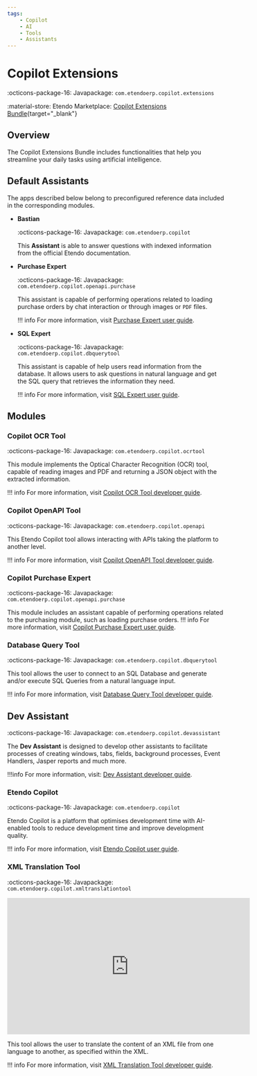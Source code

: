 ```yaml
---
tags: 
    - Copilot
    - AI
    - Tools
    - Assistants
---
```


# Copilot Extensions

:octicons-package-16: Javapackage: `com.etendoerp.copilot.extensions`

:material-store: Etendo Marketplace:  [Copilot Extensions Bundle](https://marketplace.etendo.cloud/#/product-details?module=82C5DA1B57884611ABA8F025619D4C05){target="_blank"}

## Overview

The Copilot Extensions Bundle includes functionalities that help you streamline your daily tasks using artificial intelligence.

## Default Assistants

The apps described below belong to preconfigured reference data included in the corresponding modules.

- **Bastian**

    :octicons-package-16: Javapackage: `com.etendoerp.copilot`

    This **Assistant** is able to answer questions with indexed information from the official Etendo documentation.

- **Purchase Expert**

    :octicons-package-16: Javapackage: `com.etendoerp.copilot.openapi.purchase`

    This assistant is capable of performing operations related to loading purchase orders by chat interaction or through images or `PDF` files.

    !!! info
        For more information, visit [Purchase Expert user guide](../../../user-guide/etendo-copilot/bundles/copilot-purchase-expert.md).

- **SQL Expert**

    :octicons-package-16: Javapackage: `com.etendoerp.copilot.dbquerytool`

    This assistant is capable of help users read information from the database. It allows users to ask questions in natural language and get the SQL query that retrieves the information they need.

    !!! info
        For more information, visit [SQL Expert user guide](../../../user-guide/etendo-copilot/bundles/sql-expert.md).

## Modules

### Copilot OCR Tool

:octicons-package-16: Javapackage: `com.etendoerp.copilot.ocrtool`

This module implements the Optical Character Recognition (OCR) tool, capable of reading images and PDF and returning a JSON object with the extracted information.
 
!!! info
    For more information, visit [Copilot OCR Tool developer guide](../../../developer-guide/etendo-copilot/available-tools/ocr-tool.md).

### Copilot OpenAPI Tool

:octicons-package-16: Javapackage: `com.etendoerp.copilot.openapi`

This Etendo Copilot tool allows interacting with APIs taking the platform to another level.

!!! info
    For more information, visit [Copilot OpenAPI Tool developer guide](../../../developer-guide/etendo-copilot/available-tools/openapi-tool.md).

### Copilot Purchase Expert

:octicons-package-16: Javapackage: `com.etendoerp.copilot.openapi.purchase`

This module includes an assistant capable of performing operations related to the purchasing module, such as loading purchase orders. 
!!! info
    For more information, visit [Copilot Purchase Expert user guide](../../../user-guide/etendo-copilot/bundles/copilot-purchase-expert.md).

### Database Query Tool

:octicons-package-16: Javapackage: `com.etendoerp.copilot.dbquerytool`

This tool allows the user to connect to an SQL Database and generate and/or execute SQL Queries from a natural language input.

!!! info
    For more information, visit [Database Query Tool developer guide](../../../developer-guide/etendo-copilot/available-tools/database-query-tool.md).

## Dev Assistant

:octicons-package-16: Javapackage: `com.etendoerp.copilot.devassistant`

The **Dev Assistant** is designed to develop other assistants to facilitate processes of creating windows, tabs, fields, background processes, Event Handlers, Jasper reports and much more.

!!!info
    For more information, visit: [Dev Assistant developer guide](../../../developer-guide/etendo-copilot/bundles/dev-assistant.md).

### Etendo Copilot

:octicons-package-16: Javapackage: `com.etendoerp.copilot`

Etendo Copilot is a platform that optimises development time with AI-enabled tools to reduce development time and improve development quality.

!!! info
    For more information, visit [Etendo Copilot user guide](../../../user-guide/etendo-copilot/setup.md).

### XML Translation Tool

:octicons-package-16: Javapackage: `com.etendoerp.copilot.xmltranslationtool`

<iframe width="560" height="315" src="https://www.youtube.com/embed/vu-eQDqZpKY?si=mhon0plDzHaRwUxq" title="YouTube video player" frameborder="0" allow="accelerometer; autoplay; clipboard-write; encrypted-media; gyroscope; picture-in-picture; web-share" referrerpolicy="strict-origin-when-cross-origin" allowfullscreen></iframe>

This tool allows the user to translate the content of an XML file from one language to another, as specified within the XML.

!!! info
    For more information, visit [XML Translation Tool developer guide](../../../developer-guide/etendo-copilot/available-tools/xml-translation-tool.md).